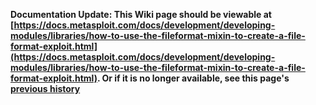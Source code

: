 <!-- Maintainers:  Please do not modify this file directly, create a pull request instead -->

**Documentation Update: This Wiki page should be viewable at [https://docs.metasploit.com/docs/development/developing-modules/libraries/how-to-use-the-fileformat-mixin-to-create-a-file-format-exploit.html](https://docs.metasploit.com/docs/development/developing-modules/libraries/how-to-use-the-fileformat-mixin-to-create-a-file-format-exploit.html). Or if it is no longer available, see this page's [previous history](./_history)**

